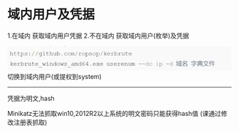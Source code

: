 # 域内用户及凭据
1.在域内
获取域内用户凭据
2.不在域内
获取域内用户(枚举)及凭据

![](vx_images/475436647370195.png)
 切换到域内用户(或提权到system)
 
---
凭据为明文,hash

Minikatz无法抓取win10,2012R2以上系统的明文密码只能获得hash值
(课通过修改注册表抓取)

